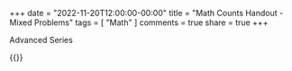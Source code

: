 +++
date = "2022-11-20T12:00:00-00:00"
title = "Math Counts Handout - Mixed Problems"
tags = [ "Math" ]
comments = true
share = true
+++

Advanced Series


{{<embed-pdf url="/pdf/Math/MC_21_Handout_6.pdf" >}}